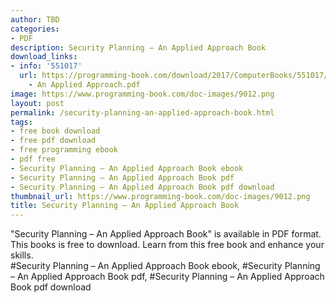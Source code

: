 ```yaml
---
author: TBD
categories:
- PDF
description: Security Planning – An Applied Approach Book
download_links:
- info: '551017'
  url: https://programming-book.com/download/2017/ComputerBooks/551017/Security Planning
    - An Applied Approach.pdf
image: https://www.programming-book.com/doc-images/9012.png
layout: post
permalink: /security-planning-an-applied-approach-book.html
tags:
- free book download
- free pdf download
- free programming ebook
- pdf free
- Security Planning – An Applied Approach Book ebook
- Security Planning – An Applied Approach Book pdf
- Security Planning – An Applied Approach Book pdf download
thumbnail_url: https://www.programming-book.com/doc-images/9012.png
title: Security Planning – An Applied Approach Book
---
```


 
<div class="item-desc text-justify">
  "Security Planning – An Applied Approach Book" is available in PDF format. This books is free to download. Learn from this free book and enhance your skills.
  <br>
  #Security Planning – An Applied Approach Book ebook, #Security Planning – An Applied Approach Book pdf, #Security Planning – An Applied Approach Book pdf download
</div>